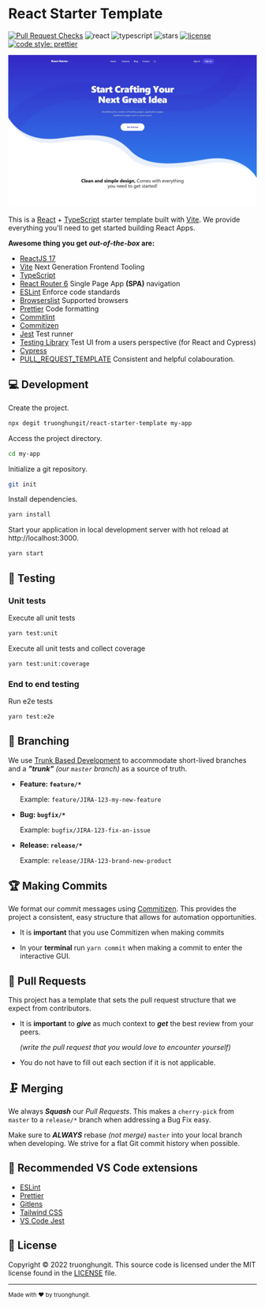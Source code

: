 # React Starter Template

[![Pull Request Checks](https://github.com/truonghungit/react-starter-template/actions/workflows/pull-request-checks.yml/badge.svg)](https://github.com/truonghungit/react-starter-template/actions/workflows/pull-request-checks.yml)
![react](https://img.shields.io/badge/React-20232A?style=flat&logo=react&logoColor=61DAFB)
![typescript](https://img.shields.io/badge/TypeScript-007ACC?style=flat&logo=typescript&logoColor=white)
![stars](https://img.shields.io/github/stars/truonghungit/react-starter-template.svg)
[![license](https://img.shields.io/github/license/truonghungit/react-starter-template?style=flat)](https://github.com/truonghungit/react-starter-template/blob/master/LICENSE)
[![code style: prettier](https://img.shields.io/badge/code_style-Prettier-ff69b4.svg?style=flat)](https://github.com/prettier/prettier)

![React stater template](./docs/assets/react-stater-template.jpg)

This is a [React](https://reactjs.org) + [TypeScript](https://www.typescriptlang.org/) starter template built with [Vite](https://vitejs.dev). We provide everything you'll need to get started building React Apps.

**Awesome thing you get _out-of-the-box_ are:**

- [ReactJS 17](https://reactjs.org)
- [Vite](https://vitejs.dev) Next Generation Frontend Tooling
- [TypeScript](https://www.typescriptlang.org)
- [React Router 6](https://reactrouter.com/) Single Page App **(SPA)** navigation
- [ESLint](https://eslint.org/) Enforce code standards
- [Browserslist](https://github.com/browserslist/browserslist) Supported browsers
- [Prettier](https://prettier.io/) Code formatting
- [Commitlint](https://commitlint.js.org)
- [Commitizen](https://github.com/commitizen/cz-cli)
- [Jest](https://jestjs.io/) Test runner
- [Testing Library](https://testing-library.com/) Test UI from a users perspective (for React and Cypress)
- [Cypress](https://www.cypress.io)
- [PULL_REQUEST_TEMPLATE](https://github.com/devonChurch/meatballs/) Consistent and helpful colabouration.

## 💻 Development

Create the project.

```bash
npx degit truonghungit/react-starter-template my-app
```

Access the project directory.

```bash
cd my-app
```

Initialize a git repository.

```bash
git init
```

Install dependencies.

```bash
yarn install
```

Start your application in local development server with hot reload at http://localhost:3000.

```bash
yarn start
```

## 🤖 Testing

### Unit tests

Execute all unit tests

```bash
yarn test:unit
```

Execute all unit tests and collect coverage

```bash
yarn test:unit:coverage
```

### End to end testing

Run e2e tests

```bash
yarn test:e2e
```

## 🌲 Branching

We use [Trunk Based Development](https://trunkbaseddevelopment.com/) to accommodate short-lived branches and a _**"trunk"**_ _(our `master` branch)_ as a source of truth.

- **Feature: `feature/*`**

  Example: `feature/JIRA-123-my-new-feature`

- **Bug: `bugfix/*`**

  Example: `bugfix/JIRA-123-fix-an-issue`

- **Release: `release/*`**

  Example: `release/JIRA-123-brand-new-product`

## 🏆 Making Commits

We format our commit messages using [Commitizen](https://github.com/commitizen/cz-cli). This provides the project a consistent, easy structure that allows for automation opportunities.

- It is **important** that you use Commitizen when making commits

- In your **terminal** run `yarn commit` when making a commit to enter the interactive GUI.

## 💾 Pull Requests

This project has a template that sets the pull request structure that we expect from contributors.

- It is **important** to _**give**_ as much context to _**get**_ the best review from your peers.

  _(write the pull request that you would love to encounter yourself)_

- You do not have to fill out each section if it is not applicable.

## 🗜️ Merging

We always _**Squash**_ our _Pull Requests_. This makes a `cherry-pick` from `master` to a `release/*` branch when addressing a Bug Fix easy.

Make sure to _**ALWAYS**_ rebase _(not merge)_ `master` into your local branch when developing. We strive for a flat Git commit history when possible.

## 🧰 Recommended VS Code extensions

- [ESLint](https://marketplace.visualstudio.com/items?itemName=dbaeumer.vscode-eslint)
- [Prettier](https://marketplace.visualstudio.com/items?itemName=esbenp.prettier-vscode)
- [Gitlens](https://marketplace.visualstudio.com/items?itemName=eamodio.gitlens)
- [Tailwind CSS](https://marketplace.visualstudio.com/items?itemName=bradlc.vscode-tailwindcss)
- [VS Code Jest](https://marketplace.visualstudio.com/items?itemName=orta.vscode-jest)

## 📝 License

Copyright © 2022 truonghungit. This source code is licensed under the MIT license found in the
[LICENSE](https://github.com/truonghungit/react-starter-template/blob/master/LICENSE) file.

---

<sup>Made with ♥ by truonghungit.</sup>
